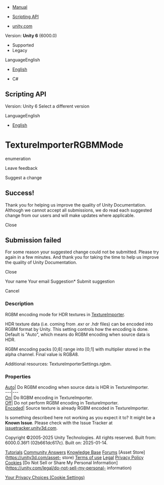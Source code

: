 [ ]()

  * [Manual](../Manual/index.html)
  * [Scripting API](../ScriptReference/index.html)

  * [unity.com](https://unity.com/)

Version: **Unity 6** (6000.0)

  * Supported
  * Legacy

LanguageEnglish

  * [English]()

  * C#

[ ](https://docs.unity3d.com)

## Scripting API

Version: Unity 6 Select a different version

LanguageEnglish

  * [English]()

# TextureImporterRGBMMode

enumeration

Leave feedback

Suggest a change

## Success!

Thank you for helping us improve the quality of Unity Documentation. Although
we cannot accept all submissions, we do read each suggested change from our
users and will make updates where applicable.

Close

## Submission failed

For some reason your suggested change could not be submitted. Please <a>try
again</a> in a few minutes. And thank you for taking the time to help us
improve the quality of Unity Documentation.

Close

Your name Your email Suggestion* Submit suggestion

Cancel

[ ]()

### Description

RGBM encoding mode for HDR textures in
[TextureImporter](TextureImporter.html).

HDR texture data (i.e. coming from .exr or .hdr files) can be encoded into
RGBM format by Unity. This setting controls how the encoding is done. Default
is "Auto", which means do RGBM encoding when source data is HDR.  
  
RGBM encoding packs [0;8] range into [0;1] with multiplier stored in the alpha
channel. Final value is RGB*A*8.  
  
Additional resources: TextureImporterSettings.rgbm.

### Properties

[Auto](TextureImporterRGBMMode.Auto.html)| Do RGBM encoding when source data
is HDR in TextureImporter.  
---|---  
[On](TextureImporterRGBMMode.On.html)| Do RGBM encoding in TextureImporter.  
[Off](TextureImporterRGBMMode.Off.html)| Do not perform RGBM encoding in
TextureImporter.  
[Encoded](TextureImporterRGBMMode.Encoded.html)| Source texture is already
RGBM encoded in TextureImporter.  
  
Is something described here not working as you expect it to? It might be a
**Known Issue**. Please check with the Issue Tracker at
[issuetracker.unity3d.com](https://issuetracker.unity3d.com).

Copyright ©2005-2025 Unity Technologies. All rights reserved. Built from:
6000.0.36f1 (02b661dc617c). Built on: 2025-01-14.

[Tutorials](https://unity3d.com/learn) [Community
Answers](https://answers.unity3d.com) [Knowledge
Base](https://support.unity3d.com/hc/en-us)
[Forums](https://forum.unity3d.com) [Asset Store](https://unity3d.com/asset-
store) [Terms of use](https://docs.unity3d.com/Manual/TermsOfUse.html)
[Legal](https://unity.com/legal) [Privacy
Policy](https://unity.com/legal/privacy-policy)
[Cookies](https://unity.com/legal/cookie-policy) [Do Not Sell or Share My
Personal Information](https://unity.com/legal/do-not-sell-my-personal-
information)

[Your Privacy Choices (Cookie Settings)](javascript:void\(0\);)

